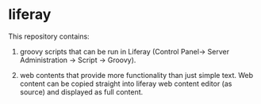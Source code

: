 # liferay
This repository contains:

1. groovy scripts that can be run in Liferay (Control Panel-> Server Administration -> Script -> Groovy). 

2. web contents that provide more functionality than just simple text. Web content can be copied straight into liferay web content editor (as source) and displayed as full content.
